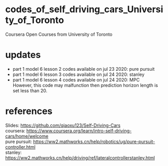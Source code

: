 # codes_of_self_driving_cars_University_of_Toronto
Coursera Open Courses from University of Toronto

# updates
- part 1 model 6 lesson 2 codes available on jul 23 2020: pure pursuit
- part 1 model 6 lesson 3 codes available on jul 24 2020: stanley  
- part 1 model 6 lesson 4 codes available on jul 24 2020: MPC  
However, this code may malfunction then prediction horizon length is set less than 20.  

# references
Slides: https://github.com/qiaoxu123/Self-Driving-Cars  
coursera: https://www.coursera.org/learn/intro-self-driving-cars/home/welcome  
pure pursuit: https://ww2.mathworks.cn/help/robotics/ug/pure-pursuit-controller.html  
stanley: https://ww2.mathworks.cn/help/driving/ref/lateralcontrollerstanley.html
